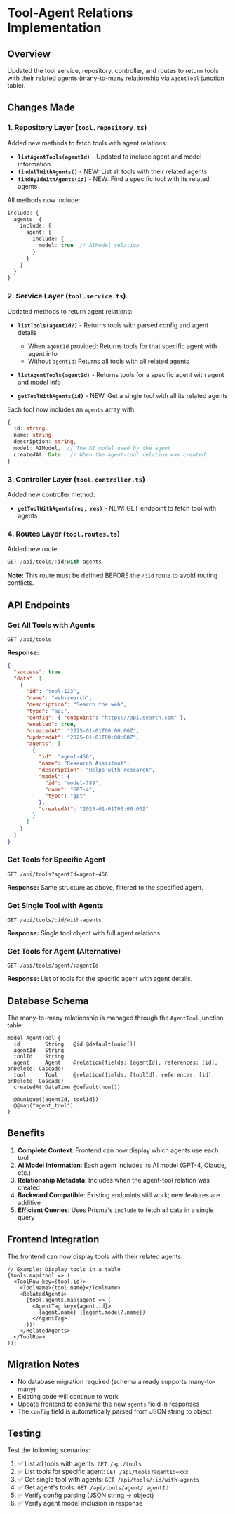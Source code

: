# Tool-Agent Relations Implementation

## Overview
Updated the tool service, repository, controller, and routes to return tools with their related agents (many-to-many relationship via `AgentTool` junction table).

## Changes Made

### 1. Repository Layer (`tool.repository.ts`)
Added new methods to fetch tools with agent relations:

- **`listAgentTools(agentId)`** - Updated to include agent and model information
- **`findAllWithAgents()`** - NEW: List all tools with their related agents
- **`findByIdWithAgents(id)`** - NEW: Find a specific tool with its related agents

All methods now include:
```typescript
include: {
  agents: {
    include: {
      agent: {
        include: {
          model: true  // AIModel relation
        }
      }
    }
  }
}
```

### 2. Service Layer (`tool.service.ts`)
Updated methods to return agent relations:

- **`listTools(agentId?)`** - Returns tools with parsed config and agent details
  - When `agentId` provided: Returns tools for that specific agent with agent info
  - Without `agentId`: Returns all tools with all related agents
  
- **`listAgentTools(agentId)`** - Returns tools for a specific agent with agent and model info

- **`getToolWithAgents(id)`** - NEW: Get a single tool with all its related agents

Each tool now includes an `agents` array with:
```typescript
{
  id: string,
  name: string,
  description: string,
  model: AIModel,  // The AI model used by the agent
  createdAt: Date   // When the agent-tool relation was created
}
```

### 3. Controller Layer (`tool.controller.ts`)
Added new controller method:

- **`getToolWithAgents(req, res)`** - NEW: GET endpoint to fetch tool with agents

### 4. Routes Layer (`tool.routes.ts`)
Added new route:

```typescript
GET /api/tools/:id/with-agents
```

**Note:** This route must be defined BEFORE the `/:id` route to avoid routing conflicts.

## API Endpoints

### Get All Tools with Agents
```http
GET /api/tools
```

**Response:**
```json
{
  "success": true,
  "data": [
    {
      "id": "tool-123",
      "name": "web-search",
      "description": "Search the web",
      "type": "api",
      "config": { "endpoint": "https://api.search.com" },
      "enabled": true,
      "createdAt": "2025-01-01T00:00:00Z",
      "updatedAt": "2025-01-01T00:00:00Z",
      "agents": [
        {
          "id": "agent-456",
          "name": "Research Assistant",
          "description": "Helps with research",
          "model": {
            "id": "model-789",
            "name": "GPT-4",
            "type": "gpt"
          },
          "createdAt": "2025-01-01T00:00:00Z"
        }
      ]
    }
  ]
}
```

### Get Tools for Specific Agent
```http
GET /api/tools?agentId=agent-456
```

**Response:** Same structure as above, filtered to the specified agent.

### Get Single Tool with Agents
```http
GET /api/tools/:id/with-agents
```

**Response:** Single tool object with full agent relations.

### Get Tools for Agent (Alternative)
```http
GET /api/tools/agent/:agentId
```

**Response:** List of tools for the specific agent with agent details.

## Database Schema
The many-to-many relationship is managed through the `AgentTool` junction table:

```prisma
model AgentTool {
  id        String   @id @default(uuid())
  agentId   String
  toolId    String
  agent     Agent    @relation(fields: [agentId], references: [id], onDelete: Cascade)
  tool      Tool     @relation(fields: [toolId], references: [id], onDelete: Cascade)
  createdAt DateTime @default(now())

  @@unique([agentId, toolId])
  @@map("agent_tool")
}
```

## Benefits

1. **Complete Context**: Frontend can now display which agents use each tool
2. **AI Model Information**: Each agent includes its AI model (GPT-4, Claude, etc.)
3. **Relationship Metadata**: Includes when the agent-tool relation was created
4. **Backward Compatible**: Existing endpoints still work; new features are additive
5. **Efficient Queries**: Uses Prisma's `include` to fetch all data in a single query

## Frontend Integration

The frontend can now display tools with their related agents:

```tsx
// Example: Display tools in a table
{tools.map(tool => (
  <ToolRow key={tool.id}>
    <ToolName>{tool.name}</ToolName>
    <RelatedAgents>
      {tool.agents.map(agent => (
        <AgentTag key={agent.id}>
          {agent.name} ({agent.model?.name})
        </AgentTag>
      ))}
    </RelatedAgents>
  </ToolRow>
))}
```

## Migration Notes

- No database migration required (schema already supports many-to-many)
- Existing code will continue to work
- Update frontend to consume the new `agents` field in responses
- The `config` field is automatically parsed from JSON string to object

## Testing

Test the following scenarios:
1. ✅ List all tools with agents: `GET /api/tools`
2. ✅ List tools for specific agent: `GET /api/tools?agentId=xxx`
3. ✅ Get single tool with agents: `GET /api/tools/:id/with-agents`
4. ✅ Get agent's tools: `GET /api/tools/agent/:agentId`
5. ✅ Verify config parsing (JSON string → object)
6. ✅ Verify agent model inclusion in response
